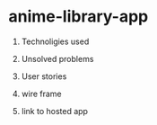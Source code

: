 # anime-library-app

1. Technoligies used

2. Unsolved problems

3. User stories

4. wire frame

5. link to hosted app